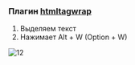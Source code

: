 ### Плагин [htmltagwrap](https://marketplace.visualstudio.com/items?itemName=bradgashler.htmltagwrap)

1. Выделяем текст
2. Нажимает Alt + W (Option + W)
   
![12](https://ucarecdn.com/749b848f-3415-4a77-99d8-f192960a0ff3/)
